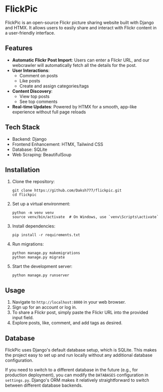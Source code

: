 # FlickPic

FlickPic is an open-source Flickr picture sharing website built with Django and HTMX. It allows users to easily share and interact with Flickr content in a user-friendly interface.

## Features

- **Automatic Flickr Post Import**: Users can enter a Flickr URL, and our webcrawler will automatically fetch all the details for the post.
- **User Interactions**: 
  - Comment on posts
  - Like posts
  - Create and assign categories/tags
- **Content Discovery**:
  - View top posts
  - See top comments
- **Real-time Updates**: Powered by HTMX for a smooth, app-like experience without full page reloads

## Tech Stack

- Backend: Django
- Frontend Enhancement: HTMX, Tailwind CSS
- Database: SQLite
- Web Scraping: BeautifulSoup

## Installation

1. Clone the repository:
   ```
   git clone https://github.com/Daksh777/flickpic.git
   cd flickpic
   ```

2. Set up a virtual environment:
   ```
   python -m venv venv
   source venv/bin/activate  # On Windows, use `venv\Scripts\activate`
   ```

3. Install dependencies:
   ```
   pip install -r requirements.txt
   ```

4. Run migrations:
   ```
   python manage.py makemigrations
   python manage.py migrate
   ```

5. Start the development server:
   ```
   python manage.py runserver
   ```

## Usage

1. Navigate to `http://localhost:8000` in your web browser.
2. Sign up for an account or log in.
3. To share a Flickr post, simply paste the Flickr URL into the provided input field.
4. Explore posts, like, comment, and add tags as desired.

## Database

FlickPic uses Django's default database setup, which is SQLite. This makes the project easy to set up and run locally without any additional database configuration. 

If you need to switch to a different database in the future (e.g., for production deployment), you can modify the `DATABASES` configuration in `settings.py`. Django's ORM makes it relatively straightforward to switch between different database backends.
